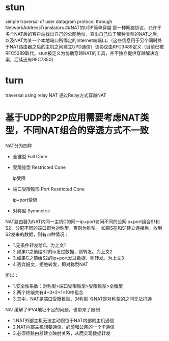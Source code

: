 # stun
simple traversal of user datagram protocol through NetworkAddressTranslators 
##NAT的UDP简单穿越
是一种网络协议，允许于多个NAT后的客户端找出自己的公网地址，查出自己位于哪种类型的NAT之后，以及NAT为某一个本地端口所绑定的Internet端端口。（这些信息用于另个同时处于NAT路由器之后的主机之间建立UPD通信）该协议由RFC3489定义（目前已被RFC5389取代，stun被定义为协助穿越NAT的工具，并不独立提供穿越解决方案，后续还有RFC7350）

# turn
traversal using relay NAT 通过Relay方式穿越NAT


# 基于UDP的P2P应用需要考虑NAT类型，不同NAT组合的穿透方式不一致
NAT分为四种
+ 全锥型 Full Cone
+ 受限锥型 Restricted Cone 

  ip受限
+ 端口受限锥形 Port Restricted Cone 

  ip+port受限
+ 对称型 Symmetric

NAT路由器为NAT内同一主机C的同一ip+port访问不同的公网ip+port组合S1和S2，分配不同的端口即为对称型，否则为锥型。
如果S在和S1建立连接后，收到S2发来的数据，则有四种情况：
+ 1.无条件转发给C。为上文1
+ 2.如果C之前给S2的ip发过数据，则转发。为上文2
+ 3.如果C之前给S2的ip+port发过数据，则转发。为上文3
+ 4.丢弃报文，拒绝转发，即对称型NAT

所以：
+ 1.安全性系数：对称型>端口受限锥型>受限锥型>全锥型
+ 2.两个终端共有4+3+2+1=10中组合
+ 3.其中，NAT是端口受限锥型、对称型 与NAT是对称型的之间无法打通

NAT缓解了IPV4地址不足的问题，也带来了限制
+ 1.NAT外部主机无法主动跟位于NAT内部的主机通信
+ 2.NAT内部主机想要通信，必须和公网的一个IP通信
+ 3.必须经路由器建立映射关系，从而实现数据转发


